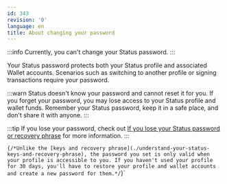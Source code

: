 ```yaml
---
id: 343
revision: '0'
language: en
title: About changing your password
---
```


:::info
Currently, you can't change your Status password.
:::

Your Status password protects both your Status profile and associated Wallet accounts. Scenarios such as switching to another profile or signing transactions require your password.

:::warn
Status doesn't know your password and cannot reset it for you. If you forget your password, you may lose access to your Status profile and wallet funds. Remember your Status password, keep it in a safe place, and don't share it with anyone.
:::

:::tip
If you lose your password, check out [If you lose your Status password or recovery phrase](./if-you-lose-your-status-password-or-recovery-phrase) for more information.
:::

`{/*Unlike the [keys and recovery phrase](./understand-your-status-keys-and-recovery-phrase), the password you set is only valid when your profile is accessible to you. If you haven't used your profile for 30 days, you'll have to restore your profile and wallet accounts and create a new password for them.*/`}`
